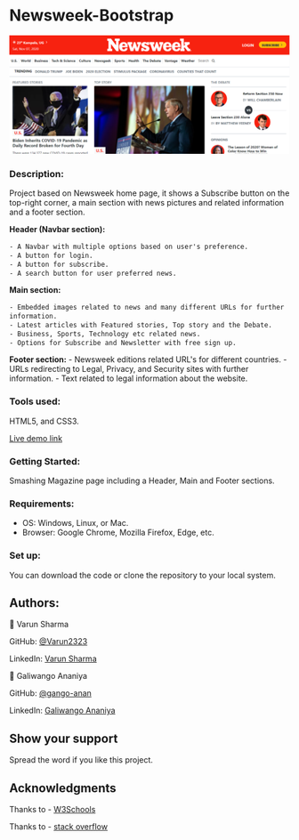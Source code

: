 # Newsweek-Bootstrap

![screenshot](images/screenshot.PNG)

### **Description:** 

Project based on Newsweek home page, it shows a Subscribe button on the top-right corner, a main section with news pictures and related information and a footer section.
 
 **Header (Navbar section):**
 
 	- A Navbar with multiple options based on user's preference.
 	- A button for login.
    - A button for subscribe.
    - A search button for user preferred news.
 	
 **Main section:**
 
 	- Embedded images related to news and many different URLs for further information.
 	- Latest articles with Featured stories, Top story and the Debate.
 	- Business, Sports, Technology etc related news. 
 	- Options for Subscribe and Newsletter with free sign up.
 	
 **Footer section:**
    - Newsweek editions related URL's for different countries.
 	- URLs redirecting to Legal, Privacy, and Security sites with further information.
 	- Text related to legal information about the website.
 	
	
 ### **Tools used:**
 
 HTML5, and CSS3.
 
 
 
  [Live demo link](https://gango-anan.github.io/newsweek-bootstrap/)


 
 

 
 
### **Getting Started:**

Smashing Magazine page including a Header, Main and Footer sections.



 ### **Requirements:** 
 - OS: Windows, Linux, or Mac.
 - Browser: Google Chrome, Mozilla Firefox, Edge, etc.
 

### **Set up:**

You can download the code or clone the repository to your local system.


## **Authors:**

👤 Varun Sharma

GitHub: [@Varun2323](https://github.com/Varun2323)

LinkedIn: [Varun Sharma](https://www.linkedin.com/in/varun-sharma-82b29b82/)

👤 Galiwango Ananiya

GitHub: [@gango-anan](https://github.com/gango-anan)

LinkedIn: [Galiwango Ananiya](https://www.linkedin.com/in/galiwango-ananiya-0800821b4/)

	
  
## **Show your support**

Spread the word if you like this project.

## **Acknowledgments**

Thanks to - [W3Schools](http://w3schools-fa.ir)

Thanks to - [stack overflow](https://stackoverflow.com/)